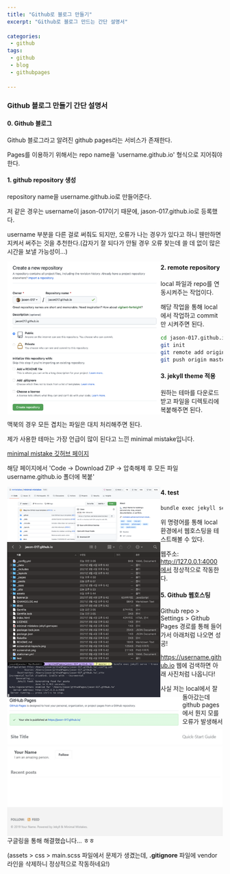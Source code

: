 ```yaml
---
title: "Github로 블로그 만들기"
excerpt: "Github로 블로그 만드는 간단 설명서"

categories:
 - github
tags:
 - github
 - blog
 - githubpages

---
```


### Github 블로그 만들기 간단 설명서

#### 0. Github 블로그

Github 블로그라고 알려진 github pages라는 서비스가 존재한다.

Pages를 이용하기 위해서는 repo name을 'username.github.io' 형식으로 지어줘야 한다.



#### 1. github repository 생성

repository name을 username.github.io로 만들어준다.

저 같은 경우는 username이 jason-017이기 때문에, jason-017.github.io로 등록했다.

username 부분을 다른 걸로 써줘도 되지만, 오류가 나는 경우가 있다고 하니 웬만하면 지켜서 써주는 것을 추천한다.(갑자기 잘 되다가 안될 경우 오류 찾는데 쓸 데 없이 많은 시간을 보낼 가능성이...)

<img src="/assets/picture/repo.png" alt="사진" style="zoom:35%;float:left" />



#### 2. remote repository

local 파일과 repo를 연동시켜주는 작업이다.

해당 작업을 통해 local에서 작업하고 commit만 시켜주면 된다.

```bash
cd jason-017.github.io
git init
git remote add origin https://github.com/jason-017/jason-017.github.io.git
git push origin master
```



#### 3. jekyll theme 적용

원하는 테마를 다운로드 받고 파일을 디렉토리에 복붙해주면 된다.

맥북의 경우 모든 겹치는 파일은 대치 처리해주면 된다.

제가 사용한 테마는 가장 언급이 많이 된다고 느낀 minimal mistake입니다.

[minimal mistake 깃허브 페이지](https://github.com/mmistakes/minimal-mistakes)

해당 페이지에서 'Code -> Download ZIP -> 압축해제 후 모든 파일 username.github.io 폴더에 복붙'

<img src="/assets/picture/다운로드집.png" alt="사진" style="zoom:35%;float:left" />



<img src="/assets/picture/복붙.png" alt="사진" style="zoom:35%;float:left" />



#### 4. test

```bash
bundle exec jekyll serve --trace
```

위 명령어를 통해 local 환경에서 웹호스팅을 테스트해볼 수 있다.

<img src="/assets/picture/serve.png" alt="사진" style="zoom:35%;float:left" />

웹주소: http://127.0.0.1:4000에서 정상적으로 작동한다.



#### 5. Github 웹호스팅

Github repo > Settings > Github Pages 경로를 통해 들어가서 아래처럼 나오면 성공!

<img src="./assets/picture/깃허브페이지.png" alt="사진" style="zoom:40%;float:left" />

https://username.github.io 웹에 검색하면 아래 사진처럼 나옵니다!

<img src="/assets/picture/주소내용.png" alt="사진" style="zoom:50%;float:left" />



사실 저는 local에서 잘 돌아갔는데 github pages에서 뭔지 모를 오류가 발생해서 구글링을 통해 해결했습니다... ㅎㅎ

(assets > css > main.scss 파일에서 문제가 생겼는데, **.gitignore** 파일에 vendor 라인을 삭제하니 정상적으로 작동하네요!)
